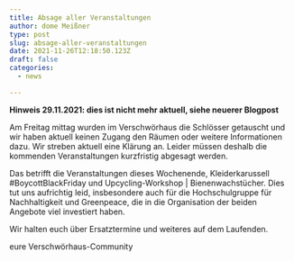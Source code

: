 ```yaml
---
title: Absage aller Veranstaltungen
author: dome Meißner
type: post
slug: absage-aller-veranstaltungen
date: 2021-11-26T12:18:50.123Z
draft: false
categories:
  - news

---
```

**Hinweis 29.11.2021: dies ist nicht mehr aktuell, siehe neuerer Blogpost**

Am Freitag mittag wurden im Verschwörhaus die Schlösser getauscht und wir haben aktuell keinen Zugang den Räumen oder weitere Informationen dazu.
Wir streben aktuell eine Klärung an.
Leider müssen deshalb die kommenden Veranstaltungen kurzfristig abgesagt werden.

Das betrifft die Veranstaltungen dieses Wochenende, Kleiderkarussell #BoycottBlackFriday und Upcycling-Workshop | Bienenwachstücher.
Dies tut uns aufrichtig leid, insbesondere auch für die Hochschulgruppe für Nachhaltigkeit und Greenpeace, die in die Organisation der beiden Angebote viel investiert haben.

Wir halten euch über Ersatztermine und weiteres auf dem Laufenden.

eure Verschwörhaus-Community
